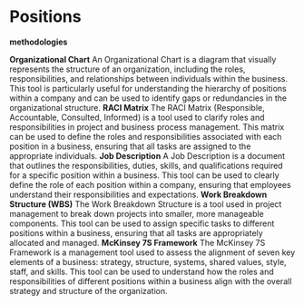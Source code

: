 # Positions

**methodologies**

**Organizational Chart**
An Organizational Chart is a diagram that visually represents the structure of an organization, including the roles, responsibilities, and relationships between individuals within the business. This tool is particularly useful for understanding the hierarchy of positions within a company and can be used to identify gaps or redundancies in the organizational structure.
**RACI Matrix**
The RACI Matrix (Responsible, Accountable, Consulted, Informed) is a tool used to clarify roles and responsibilities in project and business process management. This matrix can be used to define the roles and responsibilities associated with each position in a business, ensuring that all tasks are assigned to the appropriate individuals.
**Job Description**
A Job Description is a document that outlines the responsibilities, duties, skills, and qualifications required for a specific position within a business. This tool can be used to clearly define the role of each position within a company, ensuring that employees understand their responsibilities and expectations.
**Work Breakdown Structure (WBS)**
The Work Breakdown Structure is a tool used in project management to break down projects into smaller, more manageable components. This tool can be used to assign specific tasks to different positions within a business, ensuring that all tasks are appropriately allocated and managed.
**McKinsey 7S Framework**
The McKinsey 7S Framework is a management tool used to assess the alignment of seven key elements of a business: strategy, structure, systems, shared values, style, staff, and skills. This tool can be used to understand how the roles and responsibilities of different positions within a business align with the overall strategy and structure of the organization.